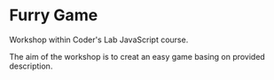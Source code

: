 # Furry Game

Workshop within Coder's Lab JavaScript course.

The aim of the workshop is to creat an easy game basing on provided description.
